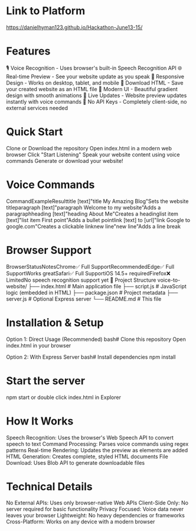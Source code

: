 # Link to Platform
https://danielhyman123.github.io/Hackathon-June13-15/

# Features

🎙️ Voice Recognition - Uses browser's built-in Speech Recognition API
🌐 Real-time Preview - See your website update as you speak
📱 Responsive Design - Works on desktop, tablet, and mobile
💾 Download HTML - Save your created website as an HTML file
🎨 Modern UI - Beautiful gradient design with smooth animations
🔄 Live Updates - Website preview updates instantly with voice commands
🚫 No API Keys - Completely client-side, no external services needed

# Quick Start

Clone or Download the repository
Open index.html in a modern web browser
Click "Start Listening"
Speak your website content using voice commands
Generate or download your website!

# Voice Commands

CommandExampleResulttitle [text]"title My Amazing Blog"Sets the website titleparagraph [text]"paragraph Welcome to my website"Adds a paragraphheading [text]"heading About Me"Creates a headinglist item [text]"list item First point"Adds a bullet pointlink [text] to [url]"link Google to google.com"Creates a clickable linknew line"new line"Adds a line break

# Browser Support

BrowserStatusNotesChrome✅ Full SupportRecommendedEdge✅ Full SupportWorks greatSafari✅ Full SupportiOS 14.5+ requiredFirefox❌ LimitedNo speech recognition support yet
📁 Project Structure
voice-to-website/
├── index.html          # Main application file
├── script.js           # JavaScript logic (embedded in HTML)
├── package.json        # Project metadata
├── server.js           # Optional Express server
└── README.md           # This file

# Installation & Setup

Option 1: Direct Usage (Recommended)
bash# Clone this repository
Open index.html in your browser

Option 2: With Express Server
bash# Install dependencies
npm install

# Start the server
npm start or double click index.html in Explorer

# How It Works

Speech Recognition: Uses the browser's Web Speech API to convert speech to text
Command Processing: Parses voice commands using regex patterns
Real-time Rendering: Updates the preview as elements are added
HTML Generation: Creates complete, styled HTML documents
File Download: Uses Blob API to generate downloadable files

# Technical Details

No External APIs: Uses only browser-native Web APIs
Client-Side Only: No server required for basic functionality
Privacy Focused: Voice data never leaves your browser
Lightweight: No heavy dependencies or frameworks
Cross-Platform: Works on any device with a modern browser
